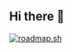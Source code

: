 ## Hi there 👋

[![roadmap.sh](https://roadmap.sh/card/wide/67dfa9da83420316600c7587?variant=dark&roadmaps=ai-engineer%2Creact%2Cvue%2Cangular)](https://roadmap.sh)

<!--
**ddotx/ddotx** is a ✨ _special_ ✨ repository because its `README.md` (this file) appears on your GitHub profile.

Here are some ideas to get you started:

- 🔭 I’m currently working on ...
- 🌱 I’m currently learning ...
- 👯 I’m looking to collaborate on ...
- 🤔 I’m looking for help with ...
- 💬 Ask me about ...
- 📫 How to reach me: ...
- 😄 Pronouns: ...
- ⚡ Fun fact: ...
-->
